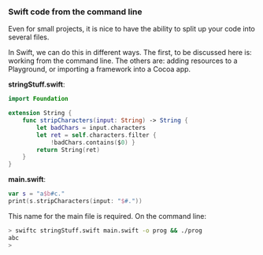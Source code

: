 ### Swift code from the command line

Even for small projects, it is nice to have the ability to split up your code into several files.

In Swift, we can do this in different ways.  The first, to be discussed here is:  working from the command line.  The others are: adding resources to a Playground, or importing a framework into a Cocoa app.


**stringStuff.swift**:

```swift
import Foundation

extension String {
    func stripCharacters(input: String) -> String {
        let badChars = input.characters
        let ret = self.characters.filter {
            !badChars.contains($0) }
        return String(ret)
    }
}
```

**main.swift**:

```swift
var s = "a$b#c."
print(s.stripCharacters(input: "$#."))
```

This name for the main file is required.  On the command line:

```bash
> swiftc stringStuff.swift main.swift -o prog && ./prog
abc
>
```
